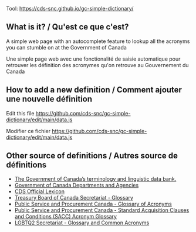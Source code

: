 Tool: https://cds-snc.github.io/gc-simple-dictionary/

## What is it? / Qu'est ce que c'est?

A simple web page with an autocomplete feature to lookup all the acronyms
you can stumble on at the Government of Canada

Une simple page web avec une fonctionalité de saisie automatique pour
retrouver les définition des acronymes qu'on retrouve au Gouvernement du Canada

## How to add a new definition / Comment ajouter une nouvelle définition

Edit this file https://github.com/cds-snc/gc-simple-dictionary/edit/main/data.js

Modifier ce fichier https://github.com/cds-snc/gc-simple-dictionary/edit/main/data.js

## Other source of definitions / Autres source de définitions

- [The Government of Canada’s terminology and linguistic data bank.](https://www.btb.termiumplus.gc.ca/tpv2alpha/alpha-eng.html?lang=eng)
- [Government of Canada Departments and Agencies](https://www.canada.ca/en/government/dept.html)
- [CDS Official Lexicon](https://docs.google.com/spreadsheets/d/16Xo5ROhRLjH1sxlFLd9Jz3R-x5oCx62rkQ1cvOBV3jE/edit#gid=2132377485)
- [Treasury Board of Canada Secretariat - Glossary](https://www.tbs-sct.gc.ca/pol/glossary-lexique-eng.aspx)
- [Public Service and Procurement Canada - Glossary of Acronyms](https://www.tpsgc-pwgsc.gc.ca/comm/glssr-eng.html)
- [Public Service and Procurement Canada - Standard Acquisition Clauses and Conditions (SACC) Acronym Glossary](https://buyandsell.gc.ca/policy-and-guidelines/standard-acquisition-clauses-and-conditions-manual/sacc-acronym-glossary)
- [LGBTQ2 Secretariat - Glossary and Common Acronyms](https://www.canada.ca/en/canadian-heritage/campaigns/free-to-be-me/lgbtq2-glossary.html)
